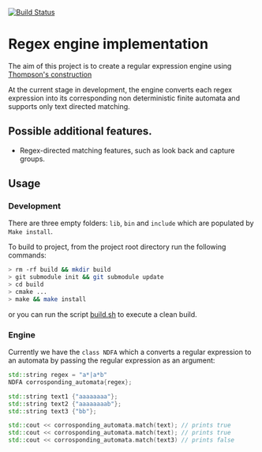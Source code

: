 [![Build
Status](https://travis-ci.com/Deftextra/regexEngine.svg?branch=master)](https://travis-ci.com/Deftextra/regexEngine)

# Regex engine implementation
The aim of this project is to create a regular expression engine using
[Thompson's construction](https://en.wikipedia.org/wiki/Thompson%27s_construction)

At the current stage in development, the engine converts each regex expression into its corresponding non deterministic finite automata and supports only text directed matching.

## Possible additional features.
* Regex-directed matching features, such as look back and capture groups.

## Usage

### Development
There are three empty folders: `lib`, `bin` and `include` which are populated
by `Make install`.

To build to project, from the project root directory run the following commands:

```bash
> rm -rf build && mkdir build
> git submodule init && git submodule update
> cd build
> cmake ...
> make && make install
```
or you can run the script [build.sh](build.sh) to execute a clean build.

### Engine
Currently we have the ``class NDFA`` which a converts a regular expression to an automata
by passing the regular expression as an argument:

```c++
std::string regex = "a*|a*b"
NDFA corrosponding_automata{regex};

std::string text1 {"aaaaaaaa"};
std::string text2 {"aaaaaaaab"};
std::string text3 {"bb"};

std::cout << corrosponding_automata.match(text); // prints true
std::cout << corrosponding_automata.match(text); // prints true
std::cout << corrosponding_automata.match(text3) // prints false
```






